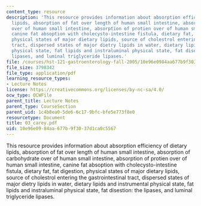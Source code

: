 ```yaml
---
content_type: resource
description: 'This resource provides information about absorption efficiency of dietary
  lipids, absorption of fat over length of human small intestine, absorption of carbohydrate
  over of human small intestine, absorption of protien over of human small intestine,
  canine fat absoption with cholecysto-intestine fistula, dietary fat, fat digestion,
  physical states of major dietary lipids, source of cholestrol entering the gastrointestinal
  tract, dispersed states of major dietry lipids in water, dietary lipids and instrumental
  physical state, fat lipids and instraluminal physical state, fat disestion: the
  lipases, and luminal triglyceride lipases.'
file: /courses/hst-121-gastroenterology-fall-2005/10e96e0984aa677b9f3037d1ca0c5567_03_carey.pdf
file_size: 3798342
file_type: application/pdf
learning_resource_types:
- Lecture Notes
license: https://creativecommons.org/licenses/by-nc-sa/4.0/
ocw_type: OCWFile
parent_title: Lecture Notes
parent_type: CourseSection
parent_uid: 1c4b8ea0-5de6-6c17-9bfc-bfe5e773f8e0
resourcetype: Document
title: 03_carey.pdf
uid: 10e96e09-84aa-677b-9f30-37d1ca0c5567
---
```

This resource provides information about absorption efficiency of dietary lipids, absorption of fat over length of human small intestine, absorption of carbohydrate over of human small intestine, absorption of protien over of human small intestine, canine fat absoption with cholecysto-intestine fistula, dietary fat, fat digestion, physical states of major dietary lipids, source of cholestrol entering the gastrointestinal tract, dispersed states of major dietry lipids in water, dietary lipids and instrumental physical state, fat lipids and instraluminal physical state, fat disestion: the lipases, and luminal triglyceride lipases.
